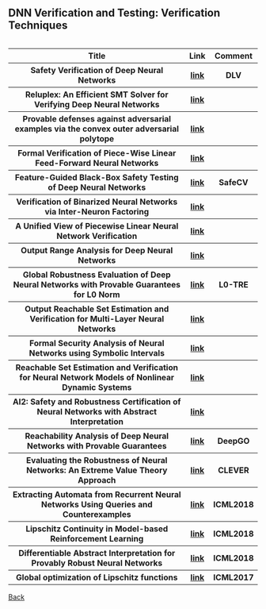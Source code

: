 <head>
  <meta charset="utf-8">

  <meta name="description" content="DNN Verification and Testing: Attacking Techniques">
  <meta name="author" content="SitePoint">

  <link rel="stylesheet" href="css/styles.css?v=1.0">

  <!--[if lt IE 9]>
    <script src="https://cdnjs.cloudflare.com/ajax/libs/html5shiv/3.7.3/html5shiv.js"></script>
  <![endif]-->
</head>

<body>
  
  <h2>DNN Verification and Testing: Verification Techniques </h2>
  
<table class="tg" align="left">

  <tr>
    <th class="tg-yw4l"> Title </th> 
    <th> Link </th>    
    <th class="tg-yw4l"> Comment </th> 
  </tr>
  
  <tr>
    <th class="tg-yw4l"> Safety Verification of Deep Neural Networks </th> 
    <th> <a href="https://arxiv.org/abs/1610.06940">link</a> </th>    
    <th class="tg-yw4l"> DLV </th>   
  </tr>
    
  <tr>
    <th class="tg-yw4l"> Reluplex: An Efficient SMT Solver for Verifying Deep Neural Networks </th> 
    <th> <a href="https://arxiv.org/abs/1702.01135">link</a> </th>    
    <th class="tg-yw4l">  </th>   
  </tr>
  
  <tr>
    <th class="tg-yw4l"> Provable defenses against adversarial examples via the convex outer adversarial polytope </th> 
    <th> <a href="https://arxiv.org/abs/1711.00851">link</a> </th>    
    <th class="tg-yw4l">  </th>   
  </tr>
  
  <tr>
    <th class="tg-yw4l"> Formal Verification of Piece-Wise Linear Feed-Forward Neural Networks </th> 
    <th> <a href="https://arxiv.org/abs/1705.01320">link</a> </th>    
    <th class="tg-yw4l">  </th>   
  </tr>
  
  <tr>
    <th class="tg-yw4l"> Feature-Guided Black-Box Safety Testing of Deep Neural Networks </th> 
    <th> <a href="https://arxiv.org/abs/1710.07859">link</a> </th>    
    <th class="tg-yw4l"> SafeCV </th>   
  </tr>
  
  <tr>
    <th class="tg-yw4l"> Verification of Binarized Neural Networks via Inter-Neuron Factoring </th> 
    <th> <a href="https://arxiv.org/abs/1710.03107">link</a> </th>    
    <th class="tg-yw4l">  </th>   
  </tr>
  
  <tr>
    <th class="tg-yw4l"> A Unified View of Piecewise Linear Neural Network Verification </th> 
    <th> <a href="https://arxiv.org/abs/1711.00455">link</a> </th>    
    <th class="tg-yw4l">  </th>   
  </tr>
  
  <tr>
    <th class="tg-yw4l"> Output Range Analysis for Deep Neural Networks </th> 
    <th> <a href="https://arxiv.org/abs/1709.09130">link</a> </th>    
    <th class="tg-yw4l">  </th>   
  </tr>
  
  <tr>
    <th class="tg-yw4l"> Global Robustness Evaluation of Deep Neural Networks with Provable Guarantees for L0 Norm </th> 
    <th> <a href="https://arxiv.org/abs/1804.05805">link</a> </th>    
    <th class="tg-yw4l"> L0-TRE </th>   
  </tr>
  
  <tr>
    <th class="tg-yw4l"> Output Reachable Set Estimation and Verification for Multi-Layer Neural Networks </th> 
    <th> <a href="https://arxiv.org/abs/1708.03322">link</a> </th>    
    <th class="tg-yw4l">  </th>   
  </tr>
  
  <tr>
    <th class="tg-yw4l"> Formal Security Analysis of Neural Networks using Symbolic Intervals </th> 
    <th> <a href="https://arxiv.org/abs/1804.10829">link</a> </th>    
    <th class="tg-yw4l">  </th>   
  </tr>
  
  <tr>
    <th class="tg-yw4l"> Reachable Set Estimation and Verification for Neural Network Models of Nonlinear Dynamic Systems </th> 
    <th> <a href="https://arxiv.org/abs/1802.03557">link</a> </th>    
    <th class="tg-yw4l">  </th>   
  </tr>
  
  <tr>
    <th class="tg-yw4l"> AI2: Safety and Robustness Certification of Neural Networks with Abstract Interpretation </th> 
    <th> <a href="http://ai2.ethz.ch/files/ai2.pdf">link</a> </th>    
    <th class="tg-yw4l">  </th>   
  </tr>
  
  <tr>
    <th class="tg-yw4l"> Reachability Analysis of Deep Neural Networks with Provable Guarantees </th> 
    <th> <a href="https://arxiv.org/abs/1805.02242">link</a> </th>    
    <th class="tg-yw4l"> DeepGO </th>   
  </tr>
  
  <tr>
    <th class="tg-yw4l"> Evaluating the Robustness of Neural Networks: An Extreme Value Theory Approach </th> 
    <th> <a href="https://openreview.net/forum?id=BkUHlMZ0b">link</a> </th>    
    <th class="tg-yw4l"> CLEVER </th>   
  </tr>
  
  <tr>
    <th class="tg-yw4l"> Extracting Automata from Recurrent Neural Networks Using Queries and Counterexamples </th> 
    <th> <a href="https://arxiv.org/abs/1711.09576">link</a> </th>    
    <th class="tg-yw4l"> ICML2018 </th>   
  </tr>
  
  <tr>
    <th class="tg-yw4l"> Lipschitz Continuity in Model-based Reinforcement Learning </th> 
    <th> <a href="https://arxiv.org/abs/1804.07193">link</a> </th>    
    <th class="tg-yw4l"> ICML2018 </th>   
  </tr>
  
  <tr>
    <th class="tg-yw4l"> Differentiable Abstract Interpretation for Provably Robust Neural Networks </th> 
    <th> <a href="">link</a> </th>    
    <th class="tg-yw4l"> ICML2018 </th>   
  </tr>
  
  <tr>
    <th class="tg-yw4l"> Global optimization of Lipschitz functions </th> 
    <th> <a href="http://proceedings.mlr.press/v70/malherbe17a.html">link</a> </th>    
    <th class="tg-yw4l"> ICML2017 </th>   
  </tr>
    
    
</table>

<a href="https://github.com/TrustAI/Literature-on-DNN-Verification-and-Testing">Back</a>
  
</body>
</html>
